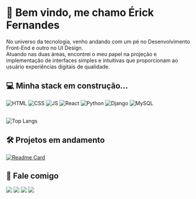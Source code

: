 # 🎈 Bem vindo, me chamo Érick Fernandes

No universo da tecnologia, venho andando com um pé no Desenvolvimento Front-End e outro no UI Design.
<br>
Atuando nas duas áreas, encontrei o meu papel na projeção e implementação de interfaces simples e intuitivas que proporcionam ao usuário experiências digitais de qualidade.

## 💻 Minha stack em construção...

<div>
	<img alt="HTML" src="https://img.shields.io/badge/HTML5-E34F26?style=for-the-badge&logo=html5&logoColor=white">
	<img alt="CSS" src="https://img.shields.io/badge/CSS3-1572B6?style=for-the-badge&logo=css3&logoColor=white">
	<img alt="JS" src="https://img.shields.io/badge/JavaScript-F7DF1E?style=for-the-badge&logo=javascript&logoColor=black">
	<img alt="React" src="https://img.shields.io/badge/React-20232A?style=for-the-badge&logo=react&logoColor=61DAFB">
	<img alt="Python" src="https://img.shields.io/badge/Python-14354C?style=for-the-badge&logo=python&logoColor=white">
	<img alt="Django" src="https://img.shields.io/badge/Django-092E20?style=for-the-badge&logo=django&logoColor=white">
	<img alt="MySQL" src="https://img.shields.io/badge/MySQL-005C84?style=for-the-badge&logo=mysql&logoColor=white">	
</div>

<br>

![Top Langs](https://github-readme-stats.vercel.app/api/top-langs/?username=eu-erickfernandes&layout=compact&theme=dracula&locale=pt-br&title_color=fff)

## 🛠 Projetos em andamento

[![Readme Card](https://github-readme-stats.vercel.app/api/pin/?username=eu-erickfernandes&repo=encurta-django&theme=dracula)](https://github.com/eu-erickfernandes/encurta-django)

## 📲 Fale comigo

<div>
	<a href="https://instagram.com/eu-erickfernandes" target="_blank"><img src="https://img.shields.io/badge/-Instagram-%23E4405F?style=for-the-badge&logo=instagram&logoColor=white" target="_blank"></a>
	<a href="https://www.linkedin.com/in/fernandes-erick/" target="_blank"><img src="https://img.shields.io/badge/-LinkedIn-%230077B5?style=for-the-badge&logo=linkedin&logoColor=white" target="_blank"></a>
	<a href="https://www.behance.net/erickfernandes5" target="_blank"><img src="https://img.shields.io/badge/-Behance-blue?style=for-the-badge&logo=behance&logoColor=white" target="_blank"></a>
	<a href = "mailto:erickfernandess2@gmail.com"><img src="https://img.shields.io/badge/-Gmail-%23333?style=for-the-badge&logo=gmail&logoColor=white" target="_blank"></a>
	
</div>
